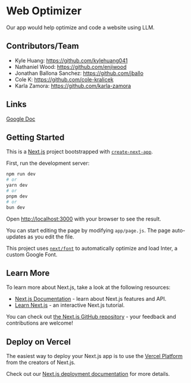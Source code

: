 # Web Optimizer

Our app would help optimize and code a website using LLM.

## Contributors/Team

* Kyle Huang: https://github.com/kylehuang041
* Nathaniel Wood: https://github.com/enjiwood
* Jonathan Ballona Sanchez: https://github.com/jballo
* Cole K: https://github.com/cole-kralicek
* Karla Zamora: https://github.com/karla-zamora

## Links

[Google Doc](https://docs.google.com/presentation/d/18k6E0X6D1LEZ7Ei4u2wI1JZ88MXVi5RrCYdhVQL4kiI/edit?usp=sharing)

## Getting Started

This is a [Next.js](https://nextjs.org/) project bootstrapped with [`create-next-app`](https://github.com/vercel/next.js/tree/canary/packages/create-next-app).

First, run the development server:

```bash
npm run dev
# or
yarn dev
# or
pnpm dev
# or
bun dev
```

Open [http://localhost:3000](http://localhost:3000) with your browser to see the result.

You can start editing the page by modifying `app/page.js`. The page auto-updates as you edit the file.

This project uses [`next/font`](https://nextjs.org/docs/basic-features/font-optimization) to automatically optimize and load Inter, a custom Google Font.

## Learn More

To learn more about Next.js, take a look at the following resources:

- [Next.js Documentation](https://nextjs.org/docs) - learn about Next.js features and API.
- [Learn Next.js](https://nextjs.org/learn) - an interactive Next.js tutorial.

You can check out [the Next.js GitHub repository](https://github.com/vercel/next.js/) - your feedback and contributions are welcome!

## Deploy on Vercel

The easiest way to deploy your Next.js app is to use the [Vercel Platform](https://vercel.com/new?utm_medium=default-template&filter=next.js&utm_source=create-next-app&utm_campaign=create-next-app-readme) from the creators of Next.js.

Check out our [Next.js deployment documentation](https://nextjs.org/docs/deployment) for more details.
